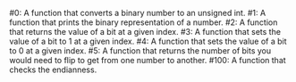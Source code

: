 #0: A function that converts a binary number to an unsigned int.
#1: A function that prints the binary representation of a number.
#2: A function that returns the value of a bit at a given index.
#3: A function that sets the value of a bit to 1 at a given index.
#4: A function that sets the value of a bit to 0 at a given index.
#5: A function that returns the number of bits you would need to flip to get from one number to another.
#100: A function that checks the endianness.
